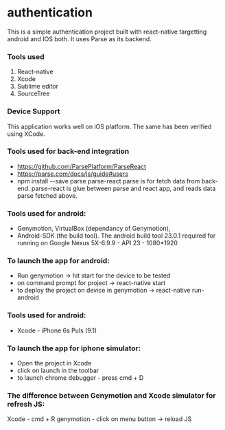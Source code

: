 # authentication

This is a simple authentication project built with react-native targetting android and IOS both. It uses Parse as its backend.

### Tools used

1. React-native
2. Xcode
3. Sublime editor
4. SourceTree

### Device Support

This application works well on iOS platform. The same has been verified using XCode.

### Tools used for back-end integration
* https://github.com/ParsePlatform/ParseReact
* https://parse.com/docs/js/guide#users
* npm install --save parse parse-react
parse is for fetch data from back-end.
parse-react is glue between parse and react app, and reads data parse fetched above.

### Tools used for android: 
* Genymotion, VirtualBox (dependancy of Genymotion), 
* Android-SDK (the build tool). The android build tool 23.0.1 required for running on Google Nexus 5X-6.9.9 - API 23 - 1080*1920

###  To launch the app for android:
* Run genymotion -> hit start for the device to be tested
* on command prompt for project -> react-native start
* to deploy the project on device in genymotion -> react-native run-android

### Tools used for android: 
* Xcode - iPhone 6s Puls (9.1)

###  To launch the app for iphone simulator:
* Open the project in Xcode
* click on launch in the toolbar
* to launch chrome debugger - press cmd + D

### The difference between Genymotion and Xcode simulator for refresh JS:
Xcode - cmd + R
genymotion - click on menu button -> reload JS


